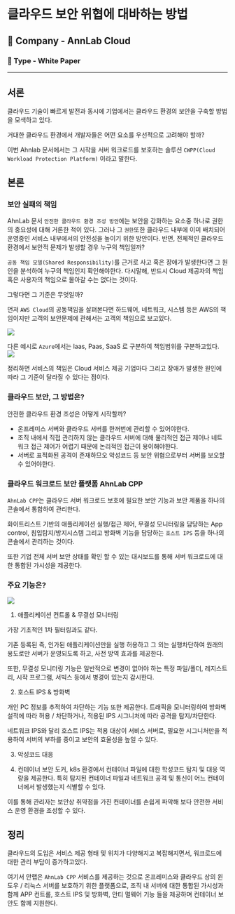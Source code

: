 # 클라우드 보안 위협에 대바하는 방법

## 🚀 Company - AnnLab Cloud
### 🚀 Type - White Paper

---


## 서론

클라우드 기술이 빠르게 발전과 동시에 기업에서는 클라우드 환경의 보안을 구축할 방법을 모색하고 있다.

거대한 클라우드 환경에서 개발자들은 어떤 요소를 우선적으로 고려해야 할까?

이번 Ahnlab 문서에서는 그 시작을 서버 워크로드를 보호하는 솔루션 `CWPP(Cloud Workload Protection Platform)`
이라고 말한다.

## 본론

### 보안 실패의 책임

AhnLab 문서 `안전한 클라우드 환경 조성 방안`에는 보안을 강화하는 요소중 하나로 권한의 중요성에 대해 거론한 적이 있다.
그러나 그 `권한`또한 클라우드 내부에 이미 배치되어 운영중인 서비스 내부에서의 안전성을 높이기 위한 방안이다.
반면, 전체적인 클라우드 환경에서 보안적 문제가 발생할 경우 누구의 책임일까?

`공동 책임 모델(Shared Responsibility)`를 근거로 사고 혹은 장애가 발생한다면 그 원인을 분석하여 누구의 책임인지 확인해야한다.
다시말해, 반드시 Cloud 제공자의 책임 혹은 사용자의 책임으로 몰아갈 수는 없다는 것이다.

그렇다면 그 기준은 무엇일까?

먼저 `AWS Cloud`의 공동책임을 살펴본다면 하드웨어, 네트워크, 시스템 등은 AWS의 책임이지만 고객의 보안문제에 관해서는 고객의 책임으로 보고있다.

![](https://d1.awsstatic.com/security-center/Shared_Responsibility_Model_V2.59d1eccec334b366627e9295b304202faf7b899b.jpg)


다른 예시로 `Azure`에서는 laas, Paas, SaaS 로 구분하여 책임범위를 구분하고있다.
![](https://blog.sckcloud.co.kr/hs-fs/hubfs/AhnLab/FY20/Q3/shared-responsibility.png?width=1479&name=shared-responsibility.png)

정리하면 서비스의 책임은 Cloud 서비스 제공 기업마다 그리고 장애가 발생한 원인에 따라 그 기준이 달라질 수 있다는 점이다.

### 클라우드 보안, 그 방법은?

안전한 클라우드 환경 조성은 어떻게 시작할까?

- 온프레미스 서버와 클라우드 서버를 한꺼번에 관리할 수 있어야한다.
- 조직 내에서 직접 관리하지 않는 클라우드 서버에 대해 물리적인 접근 제어나 네트워크 접근 제어가 어렵기 때문에 논리적인 접근이 용이해야한다.
- 서버로 표적화된 공격이 존재하므오 악성코드 등 보안 위협으로부터 서버를 보오할 수 있어야한다.

### 클라우드 워크로드 보안 플랫폼 AhnLab CPP

`AhnLab CPP`는 클라우드 서버 워크로드 보호에 필요한 보안 기능과 보안 제품을 하나의 콘솔에서 통합하여 관리한다.

화이트리스트 기반의 애플리케이션 실행/접근 제어, 무결성 모니터링을 담당하는 
App control, 침입탐지/방지시스템 그리고 방화벽 기능을 담당하는 `호스트 IPS` 등을 하나의 콘솔에서 관리하는 것이다.

또한 기업 전체 서버 보안 상태를 확인 할 수 있는 대시보드를 통해 서버 워크로드에 대한 통합된 가시성을 제공한다.

### 주요 기능은?

![](https://byline.network/wp-content/uploads/2020/11/Ahalab-CPP_1-1.jpg)

1. 애플리케이션 컨트롤 & 무결성 모니터링

가장 기초적인 1차 필터링과도 같다.

기존 등록된 즉, 인가된 애플리케이션만을 실행 허용하고 그 외는 실행차단하여 원래의 용도로만 서버가 운영되도록 하고, 사전 방역 효과를 제공한다.

또한, 무결성 모니터링 기능은 일반적으로 변경이 없어야 하는 특정 파일/폴더, 레지스트리, 시작 프로그램, 서빅스 등에서 병경이 있는지 감시한다.

2. 호스트 IPS & 방화벽

개인 PC 정보를 추적하여 차단하는 기능 또한 제공한다.
트래픽을 모니터링하여 방화벽 설적에 따라 허용 / 차단하거나, 적용된 IPS 시그니처에 따라 공격을 탐지/차단한다.

네트워크 IPS와 달리 호스트 IPS는 적용 대상이 서비스 서버로, 필요한 시그니처만을 적용하여 서버의 부하를 중이고 보안의 효울성을 높일 수 있다.

3. 악성코드 대응

4. 컨테이너 보안
도커, k8s 환경에서 컨테이너 파일에 대한 학성코드 탐지 및 대응 역량을 제공한다.
특히 탐지된 컨테이너 파일과 네트워크 공격 및 통신이 어느 컨테이너에서 발생했는지 식별할 수 있다.

이를 통해 관리자는 보안상 취약점을 가진 컨테이너를 손쉽게 파악해 보다 안전한 서비스 운영 환경을 조성할 수 있다.

## 정리

클라우드의 도입은 서비스 제공 형태 및 위치가 다양해지고 복잡해지면서, 워크로드에 대한 관리 부담이 증가하고있다.

여기서 안랩은 `AhnLab CPP` 서비스를 제공하는 것으로  온프레미스와 클라우드 상의 윈도우 / 리눅스 서버를 보호하기 위한 플랫폼으로, 
조직 내 서버에 대한 통합된 가시성과 함께 APP 컨트롤, 호스트 IPS 및 방화벽, 안티 멀웨어 기능 들을 제공하며 컨테이너 보안도 함께 지원한다.



